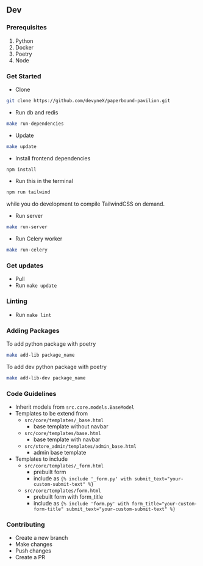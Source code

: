 
## Dev

### Prerequisites
1. Python
2. Docker 
3. Poetry
3. Node

### Get Started
- Clone
```bash
git clone https://github.com/devyneX/paperbound-pavilion.git
```
- Run db and redis
```bash
make run-dependencies
```
- Update 
```bash
make update
```
- Install frontend dependencies
```bash
npm install
```
- Run this in the terminal 
```bash
npm run tailwind
```
 while you do development to compile TailwindCSS on demand.
- Run server
```bash
make run-server
```

- Run Celery worker
```bash
make run-celery
```

### Get updates 
- Pull
- Run `make update`

### Linting
- Run `make lint`

### Adding Packages
To add python package with poetry
```bash
make add-lib package_name
```

To add dev python package with poetry
```bash
make add-lib-dev package_name
```

### Code Guidelines
- Inherit models from `src.core.models.BaseModel`
- Templates to be extend from 
  - `src/core/templates/_base.html`
    - base template without navbar
  - `src/core/templates/base.html`
    - base template with navbar
  - `src/store_admin/templates/admin_base.html`
    - admin base template 
- Templates to include 
  - `src/core/templates/_form.html`
    - prebuilt form 
    - include as `{% include '_form.py' with submit_text="your-custom-submit-text" %}`
  - `src/core/templates/form.html`
    - prebuilt form with form_title
    - include as `{% include 'form.py' with form_title="your-custom-form-title" submit_text="your-custom-submit-text" %}`

### Contributing
- Create a new branch
- Make changes
- Push changes
- Create a PR